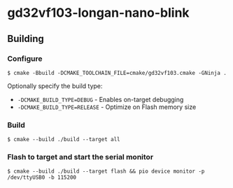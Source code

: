 # gd32vf103-longan-nano-blink


## Building

### Configure
```shell
$ cmake -Bbuild -DCMAKE_TOOLCHAIN_FILE=cmake/gd32vf103.cmake -GNinja .
```
Optionally specify the build type:
- `-DCMAKE_BUILD_TYPE=DEBUG` - Enables on-target debugging
- `-DCMAKE_BUILD_TYPE=RELEASE` - Optimize on Flash memory size

### Build

```shell
$ cmake --build ./build --target all
```

### Flash to target and start the serial monitor
```shell
$ cmake --build ./build --target flash && pio device monitor -p /dev/ttyUSB0 -b 115200
```
